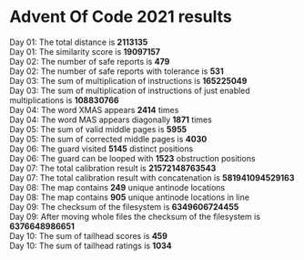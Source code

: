 # Advent Of Code 2021 results
Day 01: The total distance is **2113135**  
Day 01: The similarity score is **19097157**  
Day 02: The number of safe reports is **479**  
Day 02: The number of safe reports with tolerance is **531**  
Day 03: The sum of multiplication of instructions is **165225049**  
Day 03: The sum of multiplication of instructions of just enabled multiplications is **108830766**  
Day 04: The word XMAS appears **2414** times  
Day 04: The word MAS appears diagonally **1871** times  
Day 05: The sum of valid middle pages is **5955**  
Day 05: The sum of corrected middle pages is **4030**  
Day 06: The guard visited **5145** distinct positions  
Day 06: The guard can be looped with **1523** obstruction positions  
Day 07: The total calibration result is **21572148763543**  
Day 07: The total calibration result with concatenation is **581941094529163**  
Day 08: The map contains **249** unique antinode locations  
Day 08: The map contains **905** unique antinode locations in line  
Day 09: The checksum of the filesystem is **6349606724455**  
Day 09: After moving whole files the checksum of the filesystem is **6376648986651**  
Day 10: The sum of tailhead scores is **459**  
Day 10: The sum of tailhead ratings is **1034**  
